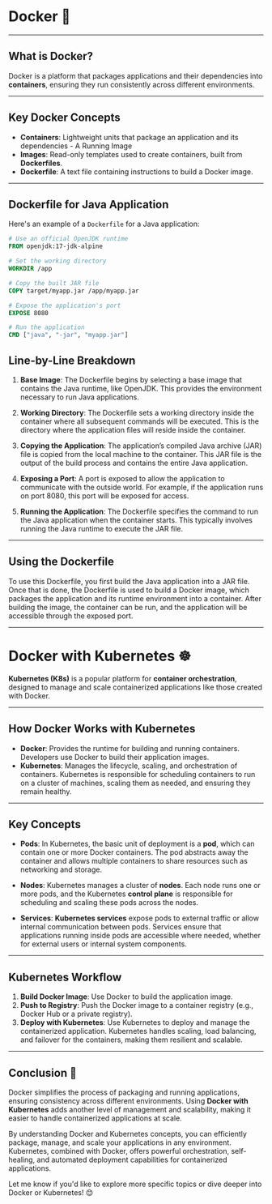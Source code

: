 # Docker 🐳

---

## What is Docker?

Docker is a platform that packages applications and their dependencies into **containers**, ensuring they run consistently across different environments.

---

## Key Docker Concepts

- **Containers**: Lightweight units that package an application and its dependencies -  A Running Image
- **Images**: Read-only templates used to create containers, built from **Dockerfiles**.
- **Dockerfile**: A text file containing instructions to build a Docker image.

---

## Dockerfile for Java Application

Here's an example of a `Dockerfile` for a Java application:

```dockerfile
# Use an official OpenJDK runtime
FROM openjdk:17-jdk-alpine

# Set the working directory
WORKDIR /app

# Copy the built JAR file
COPY target/myapp.jar /app/myapp.jar

# Expose the application's port
EXPOSE 8080

# Run the application
CMD ["java", "-jar", "myapp.jar"]
```

## Line-by-Line Breakdown

1. **Base Image**: The Dockerfile begins by selecting a base image that contains the Java runtime, like OpenJDK. This provides the environment necessary to run Java applications.

2. **Working Directory**: The Dockerfile sets a working directory inside the container where all subsequent commands will be executed. This is the directory where the application files will reside inside the container.

3. **Copying the Application**: The application’s compiled Java archive (JAR) file is copied from the local machine to the container. This JAR file is the output of the build process and contains the entire Java application.

4. **Exposing a Port**: A port is exposed to allow the application to communicate with the outside world. For example, if the application runs on port 8080, this port will be exposed for access.

5. **Running the Application**: The Dockerfile specifies the command to run the Java application when the container starts. This typically involves running the Java runtime to execute the JAR file.

---

## Using the Dockerfile

To use this Dockerfile, you first build the Java application into a JAR file. Once that is done, the Dockerfile is used to build a Docker image, which packages the application and its runtime environment into a container. After building the image, the container can be run, and the application will be accessible through the exposed port.

---

# Docker with Kubernetes ☸️

**Kubernetes (K8s)** is a popular platform for **container orchestration**, designed to manage and scale containerized applications like those created with Docker.

---

## How Docker Works with Kubernetes

- **Docker**: Provides the runtime for building and running containers. Developers use Docker to build their application images.
- **Kubernetes**: Manages the lifecycle, scaling, and orchestration of containers. Kubernetes is responsible for scheduling containers to run on a cluster of machines, scaling them as needed, and ensuring they remain healthy.

---

## Key Concepts

- **Pods**: In Kubernetes, the basic unit of deployment is a **pod**, which can contain one or more Docker containers. The pod abstracts away the container and allows multiple containers to share resources such as networking and storage.

- **Nodes**: Kubernetes manages a cluster of **nodes**. Each node runs one or more pods, and the Kubernetes **control plane** is responsible for scheduling and scaling these pods across the nodes.

- **Services**: **Kubernetes services** expose pods to external traffic or allow internal communication between pods. Services ensure that applications running inside pods are accessible where needed, whether for external users or internal system components.

---

## Kubernetes Workflow

1. **Build Docker Image**: Use Docker to build the application image.
2. **Push to Registry**: Push the Docker image to a container registry (e.g., Docker Hub or a private registry).
3. **Deploy with Kubernetes**: Use Kubernetes to deploy and manage the containerized application. Kubernetes handles scaling, load balancing, and failover for the containers, making them resilient and scalable.

---

## Conclusion 🌟

Docker simplifies the process of packaging and running applications, ensuring consistency across different environments. Using **Docker with Kubernetes** adds another level of management and scalability, making it easier to handle containerized applications at scale.

By understanding Docker and Kubernetes concepts, you can efficiently package, manage, and scale your applications in any environment. Kubernetes, combined with Docker, offers powerful orchestration, self-healing, and automated deployment capabilities for containerized applications.

Let me know if you'd like to explore more specific topics or dive deeper into Docker or Kubernetes! 😊


